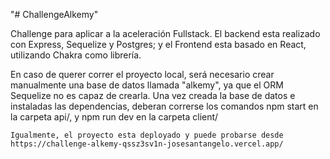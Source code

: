 "# ChallengeAlkemy" 

Challenge para aplicar a la aceleración Fullstack. El backend esta realizado con Express, Sequelize y Postgres; y el Frontend esta basado en React, utilizando Chakra como librería.

   En caso de querer correr el proyecto local, será necesario crear manualmente una base de datos llamada "alkemy", ya que el ORM Sequelize no es capaz de crearla. Una vez creada la base de datos e instaladas las dependencias, deberan correrse los comandos npm start en la carpeta api/, y npm run dev en la carpeta client/
   
    Igualmente, el proyecto esta deployado y puede probarse desde https://challenge-alkemy-qssz3sv1n-josesantangelo.vercel.app/